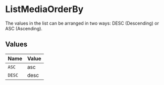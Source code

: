 # ListMediaOrderBy

The values in the list can be arranged in two ways: DESC (Descending) or ASC (Ascending).


## Values

| Name   | Value  |
| ------ | ------ |
| `ASC`  | asc    |
| `DESC` | desc   |